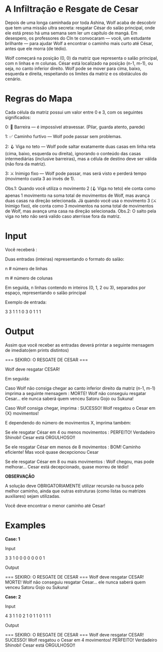 # A Infiltração e Resgate de Cesar

Depois de uma longa caminhada por toda Ashina, Wolf acaba de descobrir que tem uma missão ultra secreta: resgatar César do salão principal, onde ele está preso há uma semana sem ler um capítulo de mangá. Em desespero, os professores do CIn te convocaram — você, um estudante brilhante — para ajudar Wolf a encontrar o caminho mais curto até César, antes que ele morra (de tédio).

Wolf começará na posição (0, 0) da matriz que representa o salão principal, com n linhas e m colunas. César está localizado na posição (n-1, m-1), ou seja, no canto inferior direito. Wolf pode se mover para cima, baixo, esquerda e direita, respeitando os limites da matriz e os obstáculos do cenário.

# Regras do Mapa

Cada célula da matriz possui um valor entre 0 e 3, com os seguintes significados:

0: 🚫 Barreira — é impossível atravessar. (Pilar, guarda atento, parede)

1: ✅ Caminho furtivo — Wolf pode passar sem problemas.

2: 🪝 Viga no teto — Wolf pode saltar exatamente duas casas em linha reta (cima, baixo, esquerda ou direita), ignorando o conteúdo das casas intermediárias (inclusive barreiras), mas a célula de destino deve ser válida (não fora da matriz).

3: ⚔️ Inimigo fixo — Wolf pode passar, mas será visto e perderá tempo (movimento custa 3 ao invés de 1).

Obs.1: Quando você utiliza o movimento 2 (🪝 Viga no teto) ele conta como apenas 1 movimento na soma total de movimentos de Wolf, mas avança duas casas na direção selecionada. Já quando você usa o movimento 3 (⚔️ Inimigo fixo), ele conta como 3 movimentos na soma total de movimentos de Wolf, mas avança uma casa na direção selecionada. Obs.2: O salto pela viga no teto não será valido caso aterrisse fora da matriz.

# Input

Você receberá :

Duas entradas (inteiras) representando o formato do salão:

n # número de linhas

m # número de colunas

Em seguida, n linhas contendo m inteiros (0, 1, 2 ou 3), separados por espaço, representando o salão principal

Exemplo de entrada:

3
3
1 1 1
0 3 0
1 1 1

# Output

Assim que você receber as entradas deverá printar a seguinte mensagem de imediato(em prints distintos)

=== SEKIRO: O RESGATE DE CESAR ===

Wolf deve resgatar CESAR!

Em seguida:

Caso Wolf não consiga chegar ao canto inferior direito da matriz (n-1, m-1) imprima a seguinte mensagem :
MORTE! Wolf não conseguiu resgatar Cesar... ele nunca saberá quem venceu Satoru Gojo ou Sukuna!

Caso Wolf consiga chegar, imprima :
SUCESSO! Wolf resgatou o Cesar em {X} movimentos!

E dependendo do número de movimentos X, imprima também:

Se ele resgatar César em 4 ou menos movimentos :
PERFEITO! Verdadeiro Shinobi! Cesar está ORGULHOSO!!

Se ele resgatar César em menos de 8 movimentos :
BOM! Caminho eficiente! Mas você quase decepcionou Cesar

Se ele resgatar César em 8 ou mais movimentos :
Wolf chegou, mas pode melhorar... Cesar está decepcionado, quase morreu de tédio!

**OBSERVAÇÃO**

A solução deve OBRIGATORIAMENTE utilizar recursão na busca pelo melhor caminho, ainda que outras estruturas (como listas ou matrizes auxiliares) sejam utilizadas.

Você deve encontrar o menor caminho até Cesar!

# Examples

**Case: 1**

Input

3
3
1 0 0
0 0 0
0 0 1

Output

=== SEKIRO: O RESGATE DE CESAR ===
Wolf deve resgatar CESAR!
MORTE! Wolf não conseguiu resgatar Cesar... ele nunca saberá quem venceu Satoru Gojo ou Sukuna!

**Case: 2**

Input

4
3
1 1 0
2 1 0
1 1 0
1 1 1

Output

=== SEKIRO: O RESGATE DE CESAR ===
Wolf deve resgatar CESAR!
SUCESSO! Wolf resgatou o Cesar em 4 movimentos!
PERFEITO! Verdadeiro Shinobi! Cesar está ORGULHOSO!!
